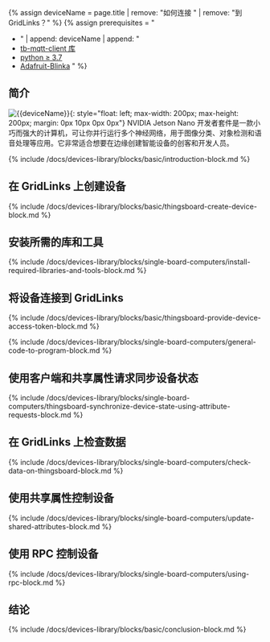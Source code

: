 {% assign deviceName = page.title | remove: "如何连接 " | remove: "到 GridLinks？" %}
{% assign prerequisites = "
- " | append: deviceName | append: "
- [tb-mqtt-client 库](https://pypi.org/project/tb-mqtt-client/)
- [python ≥ 3.7](https://www.python.org/)
- [Adafruit-Blinka](https://pypi.org/project/Adafruit-Blinka/) "
 %}

## 简介

![{{deviceName}}](/images/devices-library/{{page.deviceImageFileName}}){: style="float: left; max-width: 200px; max-height: 200px; margin: 0px 10px 0px 0px"}
NVIDIA Jetson Nano 开发者套件是一款小巧而强大的计算机，可让你并行运行多个神经网络，用于图像分类、对象检测和语音处理等应用。它非常适合想要在边缘创建智能设备的创客和开发人员。


{% include /docs/devices-library/blocks/basic/introduction-block.md %}

## 在 GridLinks 上创建设备

{% include /docs/devices-library/blocks/basic/thingsboard-create-device-block.md %}

## 安装所需的库和工具

{% include /docs/devices-library/blocks/single-board-computers/install-required-libraries-and-tools-block.md %}

## 将设备连接到 GridLinks

{% include /docs/devices-library/blocks/basic/thingsboard-provide-device-access-token-block.md %}

{% include /docs/devices-library/blocks/single-board-computers/general-code-to-program-block.md %}

## 使用客户端和共享属性请求同步设备状态
{% include /docs/devices-library/blocks/single-board-computers/thingsboard-synchronize-device-state-using-attribute-requests-block.md %}

## 在 GridLinks 上检查数据

{% include /docs/devices-library/blocks/single-board-computers/check-data-on-thingsboard-block.md %}

## 使用共享属性控制设备

{% include /docs/devices-library/blocks/single-board-computers/update-shared-attributes-block.md %}

## 使用 RPC 控制设备

{% include /docs/devices-library/blocks/single-board-computers/using-rpc-block.md %}

## 结论

{% include /docs/devices-library/blocks/basic/conclusion-block.md %}
